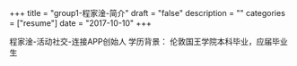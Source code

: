 +++
title = "group1-程家淦-简介"
draft = "false"
description = ""
categories = ["resume"]
date = "2017-10-10"
+++

程家淦-活动社交-连接APP创始人
学历背景：
伦敦国王学院本科毕业，应届毕业生
